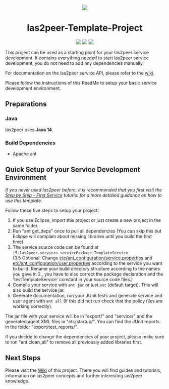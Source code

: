 <p align="center">
  <img src="https://raw.githubusercontent.com/rwth-acis/las2peer/master/img/logo/bitmap/las2peer-logo-128x128.png" />
</p>
<h1 align="center">las2peer-Template-Project</h1>
<p align="center">
  <a href="https://travis-ci.org/rwth-acis/las2peer-template-project" alt="Travis Build Status">
        <img src="https://travis-ci.org/rwth-acis/las2peer-template-project.svg?branch=master" /></a>
  <a href="https://codecov.io/gh/rwth-acis/las2peer-template-project" alt="Code Coverage">
        <img src="https://codecov.io/gh/rwth-acis/las2peer-template-project/branch/master/graph/badge.svg" /></a>
  <a href="https://libraries.io/github/rwth-acis/las2peer-template-project" alt="Dependencies">
        <img src="https://img.shields.io/librariesio/github/rwth-acis/las2peer-template-project" /></a>
</p>


This project can be used as a starting point for your las2peer service development.
It contains everything needed to start las2peer service development, you do not need to add any dependencies manually.  

For documentation on the las2peer service API, please refer to the [wiki](https://github.com/rwth-acis/las2peer-Template-Project/wiki).

Please follow the instructions of this ReadMe to setup your basic service development environment.  

## Preparations

### Java

las2peer uses **Java 14**.

### Build Dependencies

* Apache ant


## Quick Setup of your Service Development Environment

*If you never used las2peer before, it is recommended that you first visit the
[Step by Step - First Service](https://github.com/rwth-acis/las2peer-Template-Project/wiki/Step-By-Step:-First-Service)
tutorial for a more detailed guidance on how to use this template.*  

Follow these five steps to setup your project:  
1. If you use Eclipse, import this project or just create a new project in the same folder.  
2. Run "ant get_deps" once to pull all dependencies (You can skip this but Eclipse will complain about missing libraries until you build the first time).  
3. The service source code can be found at `i5.las2peer.services.servicePackage.TemplateService`.  
(3.5 Optional: Change [etc/ant_configuration/service.properties](etc/ant_configuration/service.properties) and [etc/ant_configuration/user.properties](etc/ant_configuration/user.properties)
according to the service you want to build. Rename your build directory structure according to the names you gave in 2.,
you have to also correct the package declaration and the 'testTemplateService' constant in your source code files.)  
4. Compile your service with `ant jar` or just `ant` (default target). This will also build the service jar.  
5. Generate documentation, run your JUnit tests and generate service and user agent with `ant all` (If this did not run check that the policy files are working correctly).  

The jar file with your service will be in "export/" and "service/" and the generated agent XML files in "etc/startup/".
You can find the JUnit reports in the folder "export/test_reports/".  

If you decide to change the dependencies of your project, please make sure to run "ant clean_all" to remove all previously
added libraries first.  


## Next Steps

Please visit the [Wiki](https://github.com/rwth-acis/las2peer-Template-Project/wiki/) of this project.
There you will find guides and tutorials, information on las2peer concepts and further interesting las2peer knowledge.  
